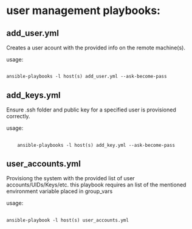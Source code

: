 # user management playbooks:

## add_user.yml
Creates a user acount with the provided info on the remote machine(s).

usage: 
##
	ansible-playbooks -l host(s) add_user.yml --ask-become-pass

## add_keys.yml
Ensure .ssh folder and public key for a specified user is provisioned correctly.

usage:
##
        ansible-playbooks -l host(s) add_key.yml --ask-become-pass

## user_accounts.yml
Provisiong the system with the provided list of user accounts/UIDs/Keys/etc. 
this playbook requires an list of the mentioned environment variable placed in group_vars

usage:
##
	ansible-playbook -l host(s) user_accounts.yml
